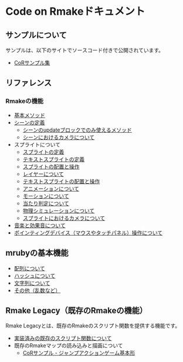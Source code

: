 # Code on Rmakeドキュメント

## サンプルについて

サンプルは、以下のサイトでソースコード付きで公開されています。

* [CoRサンプル集](https://rmake.jp/games/cor_examples)

## リファレンス

### Rmakeの機能

* [基本メソッド](rmake/basic.md)
* [シーンの定義](rmake/scene.md)
  * [シーンのupdateブロックでのみ使えるメソッド](rmake/scene_update.md)
  * [シーンにおけるカメラについて](rmake/scene_camera.md)
* スプライトについて
  * [スプライトの定義](rmake/define_sprite.md)
  * [テキストスプライトの定義](rmake/define_text_sprite.md)
  * [スプライトの配置と操作](rmake/sprite.md)
  * [レイヤーについて](rmake/layer.md)
  * [テキストスプライトの配置と操作](rmake/text_sprite.md)
  * [アニメーションについて](rmake/animation.md)
  * [モーションについて](rmake/motion.md)
  * [当たり判定について](rmake/collision.md)
  * [物理シミュレーションについて](rmake/physics.md)
  * [スプライトにおけるカメラについて](rmake/sprite_camera.md)
* [音楽と効果音について](rmake/sound.md)
* [ポインティングデバイス（マウスやタッチパネル）操作について](rmake/pointer.md)

## mrubyの基本機能

* [配列について](mruby/array.md)
* [ハッシュについて](mruby/hash.md)
* [文字列について](mruby/string.md)
* [その他（乱数など）](mruby/others.md)

## Rmake Legacy（既存のRmakeの機能）

Rmake Legacyとは、既存のRmakeのスクリプト関数を提供する機能です。

* [実装済みの既存のスクリプト関数について](https://rmake.jp/document/cor_compatibility)
* 既存のRmakeマップの読み込みと描画について
  * [CoRサンプル - ジャンプアクションゲーム基本形](https://rmake.jp/games/30469/cor_example)
